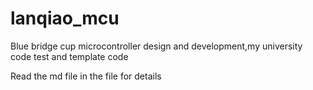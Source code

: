 # lanqiao_mcu
Blue bridge cup microcontroller design and development,my university code test and template code

Read the md file in the file for details
